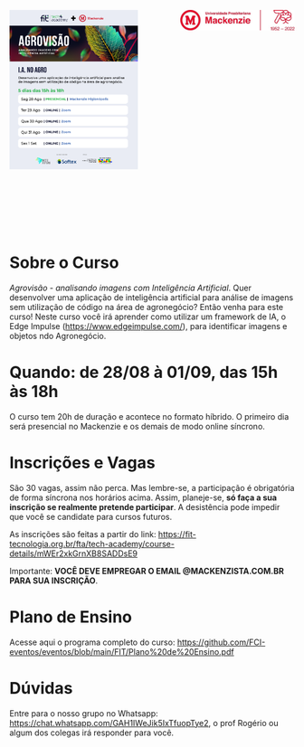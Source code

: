 <p>
  <img src="https://github.com/FCI-eventos/eventos/blob/main/FIT/divulgacao-curso-mackenzie.png?raw=true" width="45%" align="left"/>
</p>

<p>
  <img src="https://github.com/Rogerio-mack/GCF/raw/main/GCF_files/Mackenzie70.jpg" width="40%" align="right"/>
</p>

<br>
<br>
<br>
<br>



<br>
<br>
<br>
<br>
<br>
<br>

<br>
<br>
<br>
<br>
<br>
<br>

<br>
<br>
<br>
<br>
<br>
<br>
<br>

# Sobre o Curso

*Agrovisão - analisando imagens com Inteligência Artificial*. Quer desenvolver uma aplicação de inteligência artificial para análise de imagens sem utilização de código na área de agronegócio?
Então venha para este curso! Neste curso você irá aprender como utilizar um framework de IA, o Edge Impulse (https://www.edgeimpulse.com/), para identificar imagens e objetos ndo Agronegócio.

# Quando: de 28/08 à 01/09, das 15h às 18h
 
O curso tem 20h de duração e acontece no formato híbrido. O primeiro dia será presencial no Mackenzie e os demais de modo online síncrono. 

# Inscrições e Vagas

São 30 vagas, assim não perca. Mas lembre-se, a participação é obrigatória de forma síncrona nos horários acima. Assim, planeje-se, **só faça a sua inscrição se realmente pretende 
participar**. A desistência pode impedir que você se candidate para cursos futuros.

As inscrições são feitas a partir do link: https://fit-tecnologia.org.br/fta/tech-academy/course-details/mWEr2xkGrnXB8SADDsE9 

Importante: **VOCÊ DEVE EMPREGAR O EMAIL @MACKENZISTA.COM.BR PARA SUA INSCRIÇÃO**.

# Plano de Ensino

Acesse aqui o programa completo do curso: https://github.com/FCI-eventos/eventos/blob/main/FIT/Plano%20de%20Ensino.pdf

# Dúvidas

Entre para o nosso grupo no Whatsapp: https://chat.whatsapp.com/GAH1IWeJik5IxTfuopTye2, o prof Rogério ou algum dos colegas irá responder para você.





